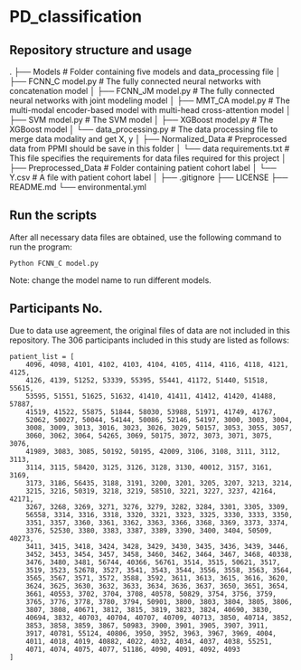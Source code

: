 # PD_classification
## Repository structure and usage
.
├── Models                            # Folder containing five models and data_processing file
│   ├── FCNN_C model.py               # The fully connected neural networks with concatenation model
│   ├── FCNN_JM model.py              # The fully connected neural networks with joint modeling model
│   ├── MMT_CA model.py               # The multi-modal encoder-based model with multi-head cross-attention model
│   ├── SVM model.py                  # The SVM model
│   ├── XGBoost model.py              # The XGBoost model
│   └── data_processing.py            # The data processing file to merge data modality and get X, y
│
├── Normalized_Data                   # Preprocessed data from PPMI should be save in this folder
│   └── data requirements.txt         # This file specifies the requirements for data files required for this project
│
├── Preprocessed_Data                 # Folder containing patient cohort label
│   └── Y.csv                         # A file with patient cohort label
│ 
├── .gitignore
├── LICENSE
├── README.md
└── environmental.yml

## Run the scripts
After all necessary data files are obtained, use the following command to run the program:
```
Python FCNN_C model.py
```
Note: change the model name to run different models.

## Participants No.
Due to data use agreement, the original files of data are not included in this repository. The 306 participants included in this study are listed as follows:

```
patient_list = [
    4096, 4098, 4101, 4102, 4103, 4104, 4105, 4114, 4116, 4118, 4121, 4125, 
    4126, 4139, 51252, 53339, 55395, 55441, 41172, 51440, 51518, 55615, 
    53595, 51551, 51625, 51632, 41410, 41411, 41412, 41420, 41488, 57887, 
    41519, 41522, 55875, 51844, 58030, 53988, 51971, 41749, 41767, 
    52062, 50027, 50044, 54144, 50086, 52146, 54197, 3000, 3003, 3004, 
    3008, 3009, 3013, 3016, 3023, 3026, 3029, 50157, 3053, 3055, 3057, 
    3060, 3062, 3064, 54265, 3069, 50175, 3072, 3073, 3071, 3075, 3076, 
    41989, 3083, 3085, 50192, 50195, 42009, 3106, 3108, 3111, 3112, 3113, 
    3114, 3115, 58420, 3125, 3126, 3128, 3130, 40012, 3157, 3161, 3169, 
    3173, 3186, 56435, 3188, 3191, 3200, 3201, 3205, 3207, 3213, 3214, 
    3215, 3216, 50319, 3218, 3219, 58510, 3221, 3227, 3237, 42164, 42171, 
    3267, 3268, 3269, 3271, 3276, 3279, 3282, 3284, 3301, 3305, 3309, 
    56558, 3314, 3316, 3318, 3320, 3321, 3323, 3325, 3330, 3333, 3350, 
    3351, 3357, 3360, 3361, 3362, 3363, 3366, 3368, 3369, 3373, 3374, 
    3376, 52530, 3380, 3383, 3387, 3389, 3390, 3400, 3404, 50509, 40273, 
    3411, 3415, 3418, 3424, 3428, 3429, 3430, 3435, 3436, 3439, 3446, 
    3452, 3453, 3454, 3457, 3458, 3460, 3462, 3464, 3467, 3468, 40338, 
    3476, 3480, 3481, 56744, 40366, 56761, 3514, 3515, 50621, 3517, 
    3519, 3523, 52678, 3527, 3541, 3543, 3544, 3556, 3558, 3563, 3564, 
    3565, 3567, 3571, 3572, 3588, 3592, 3611, 3613, 3615, 3616, 3620, 
    3624, 3625, 3630, 3632, 3633, 3634, 3636, 3637, 3650, 3651, 3654, 
    3661, 40553, 3702, 3704, 3708, 40578, 50829, 3754, 3756, 3759, 
    3765, 3776, 3778, 3780, 3794, 50901, 3800, 3803, 3804, 3805, 3806, 
    3807, 3808, 40671, 3812, 3815, 3819, 3823, 3824, 40690, 3830, 
    40694, 3832, 40703, 40704, 40707, 40709, 40713, 3850, 40714, 3852, 
    3853, 3858, 3859, 3867, 50983, 3900, 3901, 3905, 3907, 3911, 
    3917, 40781, 55124, 40806, 3950, 3952, 3963, 3967, 3969, 4004, 
    4011, 4018, 4019, 40882, 4022, 4032, 4034, 4037, 4038, 55251, 
    4071, 4074, 4075, 4077, 51186, 4090, 4091, 4092, 4093
]
```



